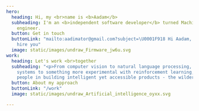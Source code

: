 ```yaml
---
hero:
  heading: Hi, my <br>name is <b>Aadam</b>
  subheading: I'm an <b>independent software developer</b> turned Machine Learning
    engineer.
  button: Get in touch
  buttonLink: "mailto:aadimator@gmail.com?subject=\U0001F918 Hi Aadam, I'd like to
    hire you"
  image: static/images/undraw_Firmware_jw6u.svg
work:
  heading: Let's work <br>together
  subheading: "<p>From computer vision to natural language processing, recommender
    systems to something more experimental with reinforcement learning, I help awesome
    people in building intelligent yet accessible products - the wilder, the better.</p>"
  button: About my approach
  buttonLink: "/work"
  image: static/images/undraw_Artificial_intelligence_oyxx.svg

---
```

